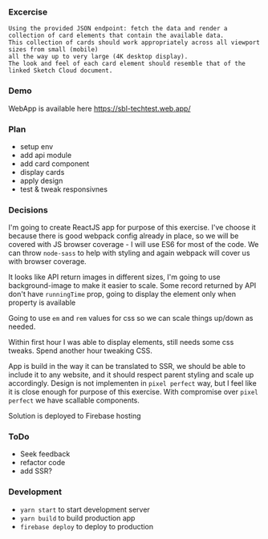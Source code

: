 ### Excercise
```
Using the provided JSON endpoint: fetch the data and render a collection of card elements that contain the available data.
This collection of cards should work appropriately across all viewport sizes from small (mobile)
all the way up to very large (4K desktop display).
The look and feel of each card element should resemble that of the linked Sketch Cloud document.
```

### Demo
WebApp is available here https://sbl-techtest.web.app/

### Plan
- setup env
- add api module
- add card component
- display cards
- apply design
- test & tweak responsivnes

### Decisions
I'm going to create ReactJS app for purpose of this exercise.
I've choose it because there is good webpack config already in place, so we will be covered with JS browser coverage - I will use ES6 for most of the code.
We can throw `node-sass` to help with styling and again webpack will cover us with browser coverage.

It looks like API return images in different sizes, I'm going to use background-image to make it easier to scale.
Some record returned by API don't have `runningTime` prop, going to display the element only when property is available

Going to use `em` and `rem` values for css so we can scale things up/down as needed.

Within first hour I was able to display elements, still needs some css tweaks.
Spend another hour tweaking CSS.

App is build in the way it can be translated to SSR, we should be able to include it to any website, and it should respect parent styling and scale up accordingly.
Design is not implementen in `pixel perfect` way, but I feel like it is close enough for purpose of this exercise. 
With compromise over `pixel perfect` we have scallable components.

Solution is deployed to Firebase hosting

### ToDo
- Seek feedback
- refactor code
- add SSR?


### Development
- `yarn start` to start development server
- `yarn build` to build production app
- `firebase deploy` to deploy to production

